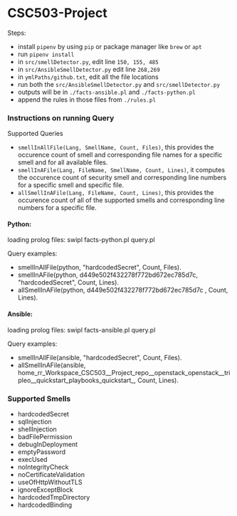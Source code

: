 # CSC503-Project

Steps:
- install ```pipenv``` by using ```pip``` or package manager like ```brew``` or ```apt```
- run ```pipenv install```
- in ```src/smellDetector.py```, edit line ```150, 155, 485```
- in ```src/AnsibleSmellDetector.py``` edit line ```268,269```
- in ```ymlPaths/github.txt```, edit all the file locations
- run both the ```src/AnsibleSmellDetector.py``` and ```src/smellDetector.py```
- outputs will be in ```./facts-ansible.pl``` and ```./facts-python.pl```
- append the rules in those files from ```./rules.pl```


### Instructions on running Query

Supported Queries
- ```smellInAllFile(Lang, SmellName, Count, Files)```, this provides the occurence count of smell and corresponding file names for a specific smell and for all available files.
- ```smellInAFile(Lang, FileName, SmellName, Count, Lines)```, it computes the occurence count of security smell and corresponding line numbers for a specific smell and specific file.
- ```allSmellInAFile(Lang, FileName, Count, Lines)```, this provides the occurence count of all of the supported smells and corresponding line numbers for a specific file.


#### Python:
loading prolog files: swipl facts-python.pl query.pl 

Query examples:
- smellInAllFile(python, "hardcodedSecret", Count, Files).
- smellInAFile(python, d449e502f432278f772bd672ec785d7c, "hardcodedSecret", Count, Lines).
- allSmellInAFile(python, d449e502f432278f772bd672ec785d7c , Count, Lines).

#### Ansible: 
loading prolog files: swipl facts-ansible.pl query.pl

Query examples:
- smellInAllFile(ansible, "hardcodedSecret", Count, Files).
- allSmellInAFile(ansible, home_rr_Workspace_CSC503__Project_repo__openstack_openstack__tripleo__quickstart_playbooks_quickstart_, Count, Lines).


### Supported Smells

- hardcodedSecret
- sqlInjection
- shellInjection
- badFilePermission
- debugInDeployment
- emptyPassword
- execUsed
- noIntegrityCheck
- noCertificateValidation
- useOfHttpWithoutTLS
- ignoreExceptBlock
- hardcodedTmpDirectory
- hardcodedBinding
